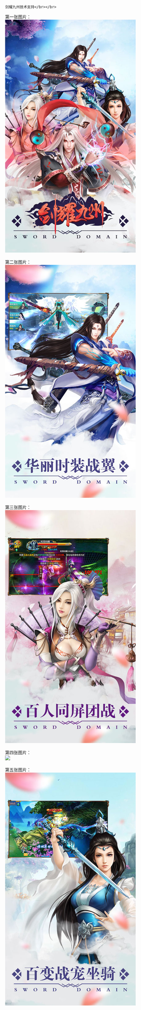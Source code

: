     剑耀九州技术支持</br></br>
第一张图片：</br>
![](https://github.com/chenzhan82842/chenzhan/blob/jyjz/1.jpg?raw=true)</br></br>
第二张图片：</br>
![](https://github.com/chenzhan82842/chenzhan/blob/jyjz/2.jpg?raw=true)</br></br>
第三张图片：</br>
![](https://github.com/chenzhan82842/chenzhan/blob/jyjz/3.jpg?raw=true)</br></br>
第四张图片：</br>
![](hhttps://github.com/chenzhan82842/chenzhan/blob/jyjz/4.jpg?raw=true)</br></br>
第五张图片：</br>
![](https://github.com/chenzhan82842/chenzhan/blob/jyjz/5.jpg?raw=true)</br></br>

